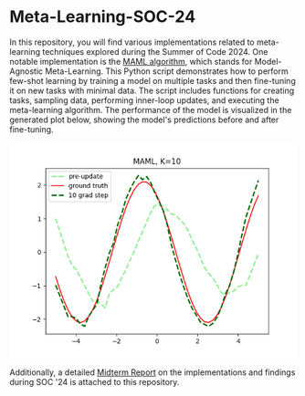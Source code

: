 # Meta-Learning-SOC-24

In this repository, you will find various implementations related to meta-learning techniques explored during the Summer of Code 2024. One notable implementation is the [MAML algorithm](maml.py), which stands for Model-Agnostic Meta-Learning. This Python script demonstrates how to perform few-shot learning by training a model on multiple tasks and then fine-tuning it on new tasks with minimal data. The script includes functions for creating tasks, sampling data, performing inner-loop updates, and executing the meta-learning algorithm. The performance of the model is visualized in the generated plot below, showing the model's predictions before and after fine-tuning.

![MAML Plot](maml.png)

Additionally, a detailed [Midterm Report](MidTermReport_SOC_22b2505.pdf) on the implementations and findings during SOC '24 is attached to this repository.
